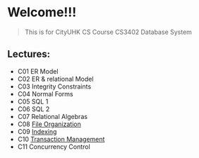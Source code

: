 # Welcome!!!
> This is for CityUHK CS Course CS3402 Database System
## Lectures:
- C01 ER Model
- C02 ER & relational Model
- C03 Integrity Constraints
- C04 Normal Forms
- C05 SQL 1
- C06 SQL 2
- C07 Relational Algebras
- C08 [File Organization](https://github.com/Cuber-Feng/CityU-CS3402/blob/main/CS3402-C8-FileOrganization.md)
- C09 [Indexing](https://github.com/Cuber-Feng/CityU-CS3402/blob/main/CS3402-C9-Index.md)
- C10 [Transaction Management](https://github.com/Cuber-Feng/CityU-CS3402/blob/main/CS3402-C10-Transaction.md)
- C11 Concurrency Control
